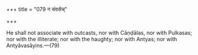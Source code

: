 +++
title = "079 न संवसेच्"

+++

He shall not associate with outcasts, nor with Cāṇḍālas, nor with Pulkasas; nor with the illiterate; nor with the haughty; nor with Antyas; nor with Antyāvasāyins.—(79)
